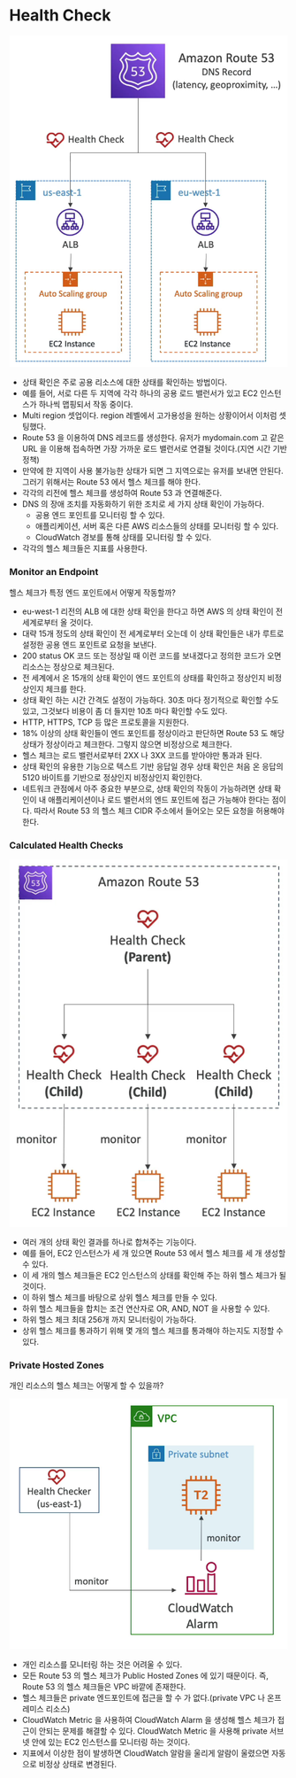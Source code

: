 # Health Check

![](images/13.png)

- 상태 확인은 주로 공용 리소스에 대한 상태를 확인하는 방법이다.
- 예를 들어, 서로 다른 두 지역에 각각 하나의 공용 로드 밸런서가 있고 EC2 인스턴스가 하나씩 맵핑되서 작동 중이다.
- Multi region 셋업이다. region 레벨에서 고가용성을 원하는 상황이어서 이처럼 셋팅했다.
- Route 53 을 이용하여 DNS 레코드를 생성한다. 유저가 mydomain.com 고 같은 URL 을 이용해 접속하면 가장 가까운 로드 밸런서로 연결될 것이다.(지연 시간 기반 정책)
- 만약에 한 지역이 사용 불가능한 상태가 되면 그 지역으로는 유저를 보내면 안된다. 그러기 위해서는 Route 53 에서 헬스 체크를 해야 한다.
- 각각의 리전에 헬스 체크를 생성하여 Route 53 과 연결해준다.
- DNS 의 장애 조치를 자동화하기 위한 조치로 세 가지 상태 확인이 가능하다.
  - 공용 엔드 포인트를 모니터링 할 수 있다.
  - 애플리케이션, 서버 혹은 다른 AWS 리소스들의 상태를 모니터링 할 수 있다.
  - CloudWatch 경보를 통해 상태를 모니터링 할 수 있다.
- 각각의 헬스 체크들은 지표를 사용한다.

### Monitor an Endpoint

헬스 체크가 특정 엔드 포인트에서 어떻게 작동할까?

- eu-west-1 리전의 ALB 에 대한 상태 확인을 한다고 하면 AWS 의 상태 확인이 전 세계로부터 올 것이다.
- 대략 15개 정도의 상태 확인이 전 세계로부터 오는데 이 상태 확인들은 내가 루트로 설정한 공용 엔드 포인트로 요청을 보낸다.
- 200 status OK 코드 또는 정상일 때 이런 코드를 보내겠다고 정의한 코드가 오면 리소스는 정상으로 체크된다.
- 전 세계에서 온 15개의 상태 확인이 엔드 포인트의 상태를 확인하고 정상인지 비정상인지 체크를 한다.
- 상태 확인 하는 시간 간격도 설정이 가능하다. 30초 마다 정기적으로 확인할 수도 있고, 그것보다 비용이 좀 더 들지만 10초 마다 확인할 수도 있다.
- HTTP, HTTPS, TCP 등 많은 프로토콜을 지원한다.
- 18% 이상의 상태 확인들이 엔드 포인트를 정상이라고 판단하면 Route 53 도 해당 상태가 정상이라고 체크한다. 그렇지 않으면 비정상으로 체크한다.
- 헬스 체크는 로드 밸런서로부터 2XX 나 3XX 코드를 받아야만 통과과 된다. 
- 상태 확인의 유용한 기능으로 텍스트 기반 응답일 경우 상태 확인은 처음 온 응답의 5120 바이트를 기반으로 정상인지 비정상인지 확인한다. 
- 네트워크 관점에서 아주 중요한 부분으로, 상태 확인의 작동이 가능하려면 상태 확인이 내 애플리케이션이나 로드 밸런서의 엔드 포인트에 접근 가능해야 한다는 점이다. 따라서 Route 53 의 헬스 체크 CIDR 주소에서 들어오는 모든 요청을 허용해야 한다.

### Calculated Health Checks

![](images/14.png)

- 여러 개의 상태 확인 결과를 하나로 합쳐주는 기능이다.
- 예를 들어, EC2 인스턴스가 세 개 있으면 Route 53 에서 헬스 체크를 세 개 생성할 수 있다.
- 이 세 개의 헬스 체크들은 EC2 인스턴스의 상태를 확인해 주는 하위 헬스 체크가 될 것이다.
- 이 하위 헬스 체크를 바탕으로 상위 헬스 체크를 만들 수 있다.
- 하위 헬스 체크들을 합치는 조건 연산자로 OR, AND, NOT 을 사용할 수 있다.
- 하위 헬스 체크 최대 256개 까지 모니터링이 가능하다.
- 상위 헬스 체크를 통과하기 위해 몇 개의 헬스 체크를 통과해야 하는지도 지정할 수 있다.

### Private Hosted Zones

개인 리소스의 헬스 체크는 어떻게 할 수 있을까?

![](images/15.png)

- 개인 리소스를 모니터링 하는 것은 어려울 수 있다.
- 모든 Route 53 의 헬스 체크가 Public Hosted Zones 에 있기 때문이다. 즉, Route 53 의 헬스 체크들은 VPC 바깥에 존재한다.
- 헬스 체크들은 private 엔드포인트에 접근을 할 수 가 없다.(private VPC 나 온프레미스 리소스)
- CloudWatch Metric 을 사용하여 CloudWatch Alarm 을 생성해 헬스 체크가 접근이 안되는 문제를 해결할 수 있다. CloudWatch Metric 을 사용해 private 서브넷 안에 있는 EC2 인스턴스를 모니터링 하는 것이다.
- 지표에서 이상한 점이 발생하면 CloudWatch 알람을 울리게 알람이 울렸으면 자동으로 비정상 상태로 변경된다. 